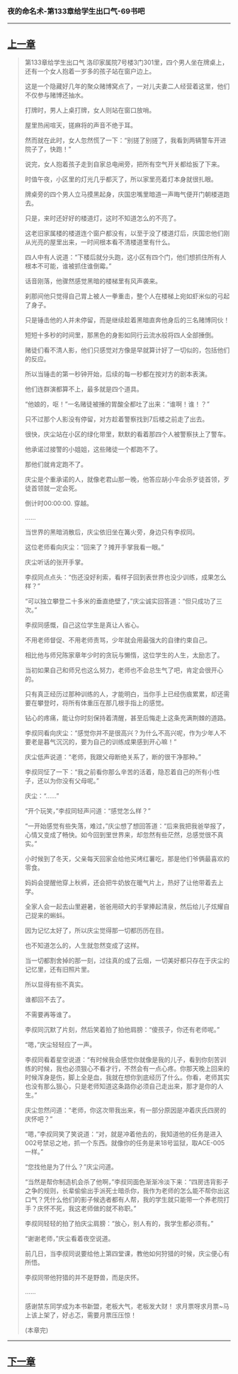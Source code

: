 ### 夜的命名术-第133章给学生出口气-69书吧

--------
[上一章](./65029f17a7e66a9cfb531e3a62cea02c.md)
--------


>
>
>
>第133章给学生出口气
>洛印家属院7号楼3门301里，四个男人坐在牌桌上，还有一个女人抱着一岁多的孩子站在窗户边上。
>
>这是一个隐藏好几年的聚众赌博窝点了，一对儿夫妻二人经营着这里，他们不仅参与赌博还抽水。
>
>打牌时，男人上桌打牌，女人则站在窗口放哨。
>
>屋里热闹喧天，搓麻将的声音不绝于耳。
>
>然而就在此时，女人忽然慌了一下：“别搓了别搓了，我看到两辆警车开进院子了，快跑！”
>
>说完，女人抱着孩子走到自家总电闸旁，把所有空气开关都给扳了下来。
>
>时值午夜，小区里的灯光几乎都灭了，所以家里亮着灯本身就很扎眼。
>
>牌桌旁的四个男人立马摸黑起身，庆国忠嘴里暗道一声晦气便开门朝楼道跑去。
>
>只是，来时还好好的楼道灯，这时不知道怎么的不亮了。
>
>这老旧家属楼的楼道连个窗户都没有，以至于没了楼道灯后，庆国忠他们刚从光亮的屋里出来，一时间根本看不清楼道里有什么。
>
>四人中有人说道：“下楼后就分头跑，这小区有四个门，他们想抓住所有人根本不可能，谁被抓住谁倒霉。”
>
>话音刚落，他骤然感觉黑暗的楼梯里有风声袭来。
>
>刹那间他只觉得自己胃上被人一拳重击，整个人在楼梯上宛如虾米似的弓起了身子。
>
>只是锤击他的人并未停留，而是继续趁着黑暗直奔他身后的三名赌博同伙！
>
>短短十多秒的时间里，那黑色的身影如同行云流水般将四人全部捶倒。
>
>赌徒们看不清人影，他们只感觉对方像是早就算计好了一切似的，包括他们的反应。
>
>所以当锤击的第一秒钟开始，后续的每一秒都在按对方的剧本表演。
>
>他们连群演都算不上，最多就是四个道具。
>
>“他娘的，呕！”一名赌徒被捶的胃酸全都吐了出来：“谁啊！谁！？”
>
>只不过那个人影没有停留，对方趁着警察找到7后楼之前走了出去。
>
>很快，庆尘站在小区的绿化带里，默默的看着那四个人被警察扶上了警车。
>
>他承诺过接警的小姐姐，这些赌徒一个都跑不了。
>
>那他们就肯定跑不了。
>
>庆尘是个重承诺的人，就像老君山那一晚，他答应胡小牛会杀歹徒首领，歹徒首领就一定会死。
>
>倒计时00:00:00.
>穿越。
>
>……
>
>当世界的黑暗消散后，庆尘依旧坐在篝火旁，身边只有李叔同。
>
>这位老师看向庆尘：“回来了？摊开手掌我看一眼。”
>
>庆尘听话的张开手掌。
>
>李叔同点点头：“伤还没好利索，看样子回到表世界也没少训练，成果怎么样？”
>
>“可以独立攀登二十多米的垂直绝壁了，”庆尘诚实回答道：“但只成功了三次。”
>
>李叔同感慨，自己这位学生是真让人省心。
>
>不用老师督促、不用老师责骂，少年就会用最强大的自律约束自己。
>
>相比他与师兄陈家章年少时的贪玩与懒惰，这位学生的人生，太励志了。
>
>当初如果自己和师兄也这么努力，老师也不会总生气了吧，肯定会很开心的。
>
>只有真正经历过那种训练的人，才能明白，当你手上已经伤痕累累，却还需要在攀登时，将所有体重压在那几根手指上的感觉。
>
>钻心的疼痛，能让你时刻保持着清醒，甚至后悔走上这条充满荆棘的道路。
>
>李叔同看向庆尘：“感觉你并不是很高兴？为什么不高兴呢，作为少年人不要老是暮气沉沉的，要为自己的训练成果感到开心嘛！”
>
>庆尘低声说道：“老师，我跟父母断绝关系了，断的很干净那种。”
>
>李叔同怔了一下：“我之前看你那么辛苦的活着，隐忍着自己的所有小性子，还以为你没有父母呢。”
>
>庆尘：“……”
>
>“开个玩笑，”李叔同轻声问道：“感觉怎么样？”
>
>“一开始感觉有些失落，难过，”庆尘想了想回答道：“后来我把我爸举报了，心情又变成了畅快。如今回到里世界来，却忽然有些茫然，总感觉很不真实。”
>
>小时候到了冬天，父亲每天回家会给他买烤红薯吃，那是他们爷俩最喜欢的零食。
>
>妈妈会提醒他穿上秋裤，还会把牛奶放在暖气片上，热好了让他带着去上学。
>
>全家人会一起去山里避暑，爸爸用硕大的手掌捧起清泉，然后给儿子炫耀自己捉来的蝌蚪。
>
>因为记忆太好了，所以庆尘觉得那一切都历历在目。
>
>也不知道怎么的，人生就忽然变成了这样。
>
>当一切都割舍掉的那一刻，过往真的成了云烟，一切美好都只存在于庆尘的记忆里，还有旧照片里。
>
>所以显得有些不真实。
>
>谁都回不去了。
>
>不需要再等谁了。
>
>李叔同沉默了片刻，然后笑着拍了拍他肩膀：“傻孩子，你还有老师呢。”
>
>“嗯，”庆尘轻轻应了一声。
>
>李叔同看着星空说道：“有时候我会感觉你就像是我的儿子，看到你刻苦训练的时候，我也必须狠心不看才行，不然会有一点心疼。你那天晚上回来的时候浑身是伤，脚上全是血，我就在想你到底经历了什么。你看，老师其实也没有那么狠心，只是老师知道这条路你必须自己走出来，那才是你的人生。”
>
>庆尘忽然问道：“老师，你这次带我出来，有一部分原因是冲着庆氏四房的庆怀吧？”
>
>“嗯，”李叔同笑了笑说道：“对，就是冲着他去的，我知道他的任务是进入002号禁忌之地，抓一个东西。就像你的任务是来18号监狱，取ACE-005一样。”
>
>“您找他是为了什么？”庆尘问道。
>
>“当然是帮你制造机会杀了他啊，”李叔同面色渐渐冷淡下来：“四房违背影子之争的规则，长辈偷偷出手派死士暗杀你，我作为老师的怎么能不帮你出这口气？凭什么他们的影子候选者都有人帮，我的学生就只能带一个养老院打手？庆怀不死，我这老师做的就不称职。”
>
>李叔同轻轻的拍了拍庆尘肩膀：“放心，别人有的，我学生都必须有。”
>
>“谢谢老师，”庆尘看着夜空说道。
>
>前几日，当李叔同说要给他上第四堂课，教他如何狩猎的时候，庆尘便心有所悟。
>
>李叔同带他狩猎的并不是野兽，而是庆怀。
>
>……
>
>感谢禁东同学成为本书新盟，老板大气，老板发大财！
>求月票呀求月票~马上该上架了，好忐忑，需要月票压压惊！
>
>(本章完)
>
>

--------
[下一章](./4da27020d205a5f18b70a82680e11a45.md)
--------
